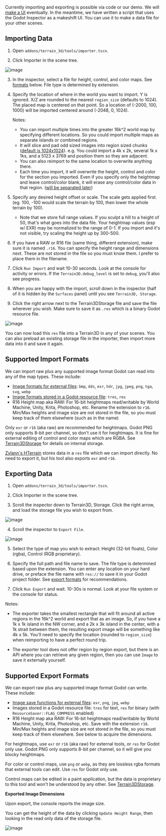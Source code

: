 Currently importing and exporting is possible via code or our demo. We will [make a UI](https://github.com/outobugi/Terrain3D/issues/81)  eventually. In the meantime, we have written a script that uses the Godot Inspector as a makeshift UI. You can use it to make a data file for your other scenes.

## Importing Data

1) Open `addons/terrain_3d/tools/importer.tscn`.

2) Click Importer in the scene tree.

![image](https://github.com/outobugi/Terrain3D/assets/632766/e8a43428-a1e2-4db5-bb2c-1b0e7b40d81d)

3) In the inspector, select a file for height, control, and color maps. See [formats](#supported-import-formats) below. File type is determined by extension.

4) Specify the location of where in the world you want to import. Y is ignored. X/Z are rounded to the nearest `region_size` (defaults to 1024). The placed map is centered on that point. So a location of (-2000, 100, 1000) will be imported centered around (-2048, 0, 1024).

     Notes:

     * You can import multiple times into the greater 16k^2 world map by specifying different locations. So you could import multiple maps as separate islands or combined regions.
     * It will slice and pad odd sized images into region sized chunks ([default is 1024x1024](https://github.com/outobugi/Terrain3D/issues/77)). e.g. You could import a 4k x 2k, several 1k x 1ks, and a 5123 x 3769 and position them so they are adjacent.
     * You can also reimport to the same location to overwrite anything there. 
     * Each time you import, it will overwrite the height, control and color for the section you imported. Even if you specify only the heightmap and leave control/color blank, it will erase any control/color data in that region. ([will be separated later](https://github.com/outobugi/Terrain3D/issues/130))

5) Specify any desired height offset or scale. The scale gets applied first. (eg. 100, -100 would scale the terrain by 100, then lower the whole terrain by 100).

     * Note that we store full range values. If you sculpt a hill to a height of 50, that's what goes into the data file. Your heightmap values (esp w/ EXR) may be normalized to the range of 0-1. If you import and it's not visible, try scaling the height up by 300-500.

6) If you have a RAW or R16 file (same thing, different extension), make sure it is named `.r16`. You can specify the height range and dimensions next. These are not stored in the file so you must know them. I prefer to place them in the filename.

7) Click `Run Import` and wait 10-30 seconds. Look at the console for activity or errors. If the `Terrain3D.debug_level` is set to `debug`, you'll also see progress.

8) When you are happy with the import, scroll down in the inspector (half of it is hidden by the `Surfaces` panel) until you see `Terrain3D, Storage`.

9) Click the right arrow next to the Terrain3DStorage file and save the file wherever you wish. Make sure to save it as `.res` which is a binary Godot resource file. 

![image](https://github.com/outobugi/Terrain3D/assets/632766/a20d2320-03b4-4612-989e-a889d7737b88)

You can now load this `res` file into a Terrain3D in any of your scenes. You can also preload an existing storage file in the importer, then import more data into it and save it again.

## Supported Import Formats

We can import raw plus any supported image format Godot can read into any of the map types. These include:
* [Image formats for external files](https://docs.godotengine.org/en/4.0/tutorials/assets_pipeline/importing_images.html#supported-image-formats): `bmp`, `dds`, `exr`, `hdr`, `jpg`, `jpeg`, `png`, `tga`, `svg`, `webp`
* [Image formats stored in a Godot resource file](https://docs.godotengine.org/en/4.0/classes/class_image.html#enum-image-format): `tres`, `res`
* R16 Height map aka RAW: For 16-bit heightmaps read/writable by World Machine, Unity, Krita, Photoshop, etc. Rename the extension to `r16`. Min/Max heights and image size are not stored in the file, so you must keep track of them elsewhere (such as in the name)

Only `exr` or `r16` (aka raw) are recommended for heightmaps. Godot PNG only supports 8-bit per channel, so don't use it for heightmaps. It is fine for external editing of control and color maps which are RGBA. See [Terrain3DStorage](Terrain3DStorage#internal-data-storage) for details on internal storage.

[Zylann's HTerrain](https://github.com/Zylann/godot_heightmap_plugin/) stores data in a `res` file which we can import directly. No need to export it, but his tool also exports `exr` and `r16`.

## Exporting Data

1) Open `addons/terrain_3d/tools/importer.tscn`.

2) Click Importer in the scene tree.

3) Scroll the inspector down to Terrain3D, Storage. Click the right arrow, and load the storage file you wish to export from.

![image](https://github.com/outobugi/Terrain3D/assets/632766/2b6ad8f6-3f7d-45ef-bc4b-df74676e370b)

4) Scroll the inspector to `Export File`.

![image](https://github.com/outobugi/Terrain3D/assets/632766/536b5d10-d7d2-4791-8917-12cbb15a6e86)

5) Select the type of map you wish to extract: Height (32-bit floats), Color (rgba), Control (RGB proprietary).

6) Specify the full path and file name to save. The file type is determined based upon the extension. You can enter any location on your hard drive, or preface the file name with `res://` to save it in your Godot project folder. See [export formats](#supported-export-formats) for recommendations.

7) Click `Run Export` and wait. 10-30s is normal. Look at your file system or the console for status.

Notes:

* The exporter takes the smallest rectangle that will fit around all active regions in the 16k^2 world and export that as an image. So, if you have a 1k x 1k island in the NW corner, and a 2k x 3k island in the center, with a 1k strait between them, the resulting export image will be something like 4k x 5k. You'll need to specify the location (rounded to `region_size`) when reimporting to have a perfect round trip.

* The exporter tool does not offer region by region export, but there is an API where you can retrieve any given region, then you can use `Image` to save it externally yourself.

## Supported Export Formats

We can export raw plus any supported image format Godot can write. These include:
* [Image save functions for external files](https://docs.godotengine.org/en/4.0/classes/class_image.html): `exr`, `png`, `jpg`, `webp`
* Images stored in a Godot resource file: `tres` for text, `res` for binary (with `ResourceSaver::FLAG_COMPRESS` enabled)
* R16 Height map aka RAW: For 16-bit heightmaps read/writable by World Machine, Unity, Krita, Photoshop, etc. Save with the extension `r16`. Min/Max heights and image size are not stored in the file, so you must keep track of them elsewhere. See below to acquire the dimensions.

For heightmaps, use `exr` or `r16` (aka raw) for external tools, or `res` for Godot only use. Godot PNG only supports 8-bit per channel, so it will give you blocky heightmaps.

For color or control maps, use `png` or `webp`, as they are lossless rgba formats that external tools can edit. Use `res` for Godot only use.

Control maps can be edited in a paint application, but the data is proprietary to this tool and won't be understood by any other. See [Terrain3DStorage](Terrain3DStorage#internal-data-storage).

**Exported Image Dimensions**

Upon export, the console reports the image size.

You can get the height of the data by clicking `Update Height Range`, then looking in the read only data of the storage file.

![image](https://github.com/outobugi/Terrain3D/assets/632766/13445a5a-3c7f-49a3-8883-1354854af9c6)